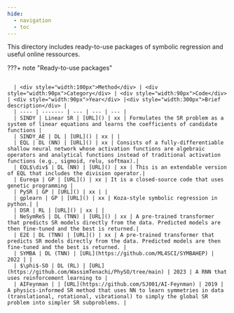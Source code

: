 ```yaml
---
hide:
  - navigation
  - toc
---
```


This directory includes ready-to-use packages of symbolic regression and useful online ressources.

???+ note "Ready-to-use packages"
    <div class="meta_for_parser tablespecs"
    style="font-size: 1pt;visibility:hidden" markdown>
    ###  Genetic programming
    </div>
    
      | <div style="width:100px">Method</div> | <div style="width:90px">Category</div> | <div style="width:90px">Code</div> | <div style="width:90px">Year</div> |<div style="width:300px">Brief description</div> |
      | ---- | ------- | --- | --- | --- |
      | SINDY | Linear SR | [URL]() | xx | Formulates the SR problem as a system of linear equations and learns the coefficients of candidate functions |
      | SINDY_AE | DL | [URL]() | xx | |
      | EQL | DL (NN) | [URL]() | xx | Consists of a fully-differentiable shallow neural network whose activation functions are algebraic operators and analytical functions instead of traditional activation functions (e.g., sigmoid, relu, softmax).|
      | EQL$\div$ | DL (NN) | [URL]() | xx | This is an extendable version of EQL that includes the division operator.|
      | Eureqa | GP | [URL]() | xx | It is a closed-source code that uses genetic programming |
      | PySR | GP | [URL]() | xx | |
      | gplearn | GP | [URL]() | xx | Koza-style symbolic regression in python.| |
      | DSR | RL | [URL]() | xx | |
      | NeSymReS | DL (TNN) | [URL]() | xx | A pre-trained transformer that predicts SR models directly from the data. Predicted models are then fine-tuned and the best is returned.|
      | E2E | DL (TNN) | [URL]() | xx | A pre-trained transformer that predicts SR models directly from the data. Predicted models are then fine-tuned and the best is returned. |
      | SYMBA | DL (TNN) | [URL](https://github.com/ML4SCI/SYMBAHEP) | 2022 | |
      | $\phi$-SO | DL (RL) | [URL](https://github.com/WassimTenachi/PhySO/tree/main) | 2023 | A RNN that uses reinforcement learning to |
      | AIFeynman | | [URL](https://github.com/SJ001/AI-Feynman) | 2019 | A physics-informed SR method that uses NN to learn symmetries in data (translational, rotational, vibrational) to simply the global SR problem into simpler SR subproblems. |
